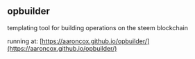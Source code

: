 ## opbuilder

templating tool for building operations on the steem blockchain

running at: [https://aaroncox.github.io/opbuilder/](https://aaroncox.github.io/opbuilder/)
